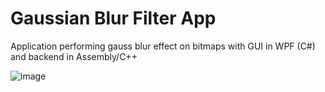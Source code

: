 # Gaussian Blur Filter App
Application performing gauss blur effect on bitmaps with GUI in WPF (C#) and backend in Assembly/C++

![image](https://user-images.githubusercontent.com/5238147/203971679-ed8ca98a-de8a-4672-a3a8-23c8f1647e6b.png)

